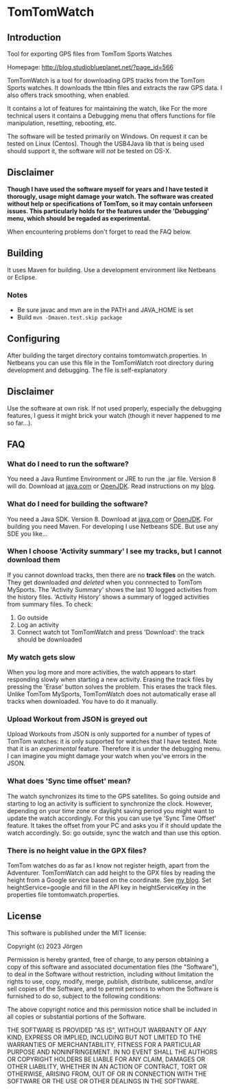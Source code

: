 # TomTomWatch

## Introduction
Tool for exporting GPS files from TomTom Sports Watches

Homepage: http://blog.studioblueplanet.net/?page_id=566

TomTomWatch is a tool for downloading GPS tracks from the TomTom Sports watches. It downloads the ttbin files and extracts the raw GPS data.
I also offers track smoothing, when enabled.

It contains a lot of features for maintaining the watch, like
For the more technical users it contains a Debugging menu that offers functions for file manipulation, resetting, rebooting, etc.

The software will be tested primarily on Windows. On request it can be tested on Linux (Centos). Though the USB4Java lib that is being used should support it, the software will *not* be tested on OS-X.

## Disclaimer
**Though I have used the software myself for years and I have tested it thorougly, usage might damage your watch. The software was created without help or specifications of TomTom, so it may contain unforseen issues. This particularly holds for the features under the 'Debugging' menu, which should be regaded as experimental.**

When encountering problems don't forget to read the FAQ below.

## Building
It uses Maven for building. Use a development environment like Netbeans or Eclipse.

### Notes
- Be sure javac and mvn are in the PATH and JAVA_HOME is set
- Build `mvn -Dmaven.test.skip package`

## Configuring
After building the target directory contains tomtomwatch.properties. In Netbeans you can use this file in the TomTomWatch root directory
during development and debugging.
The file is self-explanatory

## Disclaimer
Use the software at own risk. If not used properly, especially the debugging features, I guess it might brick your watch
(though it never happened to me so far...).

## FAQ

### What do I need to run the software?
You need a Java Runtime Environment or JRE to run the .jar file. Version 8 will do. Download at [java.com](https://www.java.com/download/ie_manual.jsp) or [OpenJDK](https://openjdk.org/). Read instructions on my [blog](https://blog.studioblueplanet.net/software/tomtomwatch).

### What do I need for building the software?
You need a Java SDK. Version 8. Download at [java.com](https://www.java.com/download/ie_manual.jsp) or [OpenJDK](https://openjdk.org/).
For building you need Maven. For developing I use Netbeans SDE. But use any SDE you like...

### When I choose 'Activity summary' I see my tracks, but I cannot download them
If you cannot download tracks, then there are no **track files** on the watch.
They get downloaded _and deleted_ when you connnected to TomTom MySports. The 'Activity Summary' shows the last 10 logged activities from the history files. 'Activity History' shows a summary of logged activities from summary files.
To check: 
1. Go outside
2. Log an activity
3. Connect watch tot TomTomWatch and press 'Download': the track should be downloaded

### My watch gets slow
When you log more and more activities, the watch appears to start responding slowly when starting a new activity. 
Erasing the track files by pressing the 'Erase' button solves the problem. This erases the track files.
Unlike TomTom MySports, TomTomWatch does not automatically erase all tracks when downloaded. You have to do it manually.

### Upload Workout from JSON is greyed out
Upload Workouts from JSON is only supported for a number of types of TomTom watches: it is only supported for watches that I have tested.
Note that it is an _experimental_ feature. Therefore it is under the debugging menu. I can imagine you might damage your watch when you've errors in the JSON.

### What does 'Sync time offset' mean?
The watch synchronizes its time to the GPS satellites. So going outside and starting to log an activity is sufficient to synchronize the clock. However, depending on your time zone or daylight saving period you might want to update the watch accordingly. For this you can use tye 'Sync Time Offset' feature. It takes the offset from your PC and asks you if it should update the watch accordingly. So: go outside, sync the watch and than use this option.

### There is no height value in the GPX files?
TomTom watches do as far as I know not register heigth, apart from the Adventurer.
TomTomWatch can add height to the GPX files by reading the height from a Google service based on the coordinate. See [my blog](https://blog.studioblueplanet.net/software/tomtomwatch).
Set heightService=google and fill in the API key in heightServiceKey in the properties file tomtomwatch.properties.

## License
This software is published under the MIT license:

Copyright (c) 2023 Jörgen

Permission is hereby granted, free of charge, to any person obtaining a copy
of this software and associated documentation files (the "Software"), to deal
in the Software without restriction, including without limitation the rights
to use, copy, modify, merge, publish, distribute, sublicense, and/or sell
copies of the Software, and to permit persons to whom the Software is
furnished to do so, subject to the following conditions:

The above copyright notice and this permission notice shall be included in all
copies or substantial portions of the Software.

THE SOFTWARE IS PROVIDED "AS IS", WITHOUT WARRANTY OF ANY KIND, EXPRESS OR
IMPLIED, INCLUDING BUT NOT LIMITED TO THE WARRANTIES OF MERCHANTABILITY,
FITNESS FOR A PARTICULAR PURPOSE AND NONINFRINGEMENT. IN NO EVENT SHALL THE
AUTHORS OR COPYRIGHT HOLDERS BE LIABLE FOR ANY CLAIM, DAMAGES OR OTHER
LIABILITY, WHETHER IN AN ACTION OF CONTRACT, TORT OR OTHERWISE, ARISING FROM,
OUT OF OR IN CONNECTION WITH THE SOFTWARE OR THE USE OR OTHER DEALINGS IN THE
SOFTWARE.
